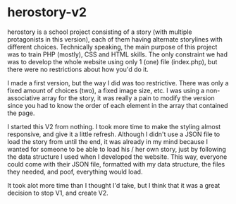 # herostory-v2

herostory is a school project consisting of a story (with multiple protagonists in this version), each of them having alternate storylines with different choices. Technically speaking, the main purpose of this project was to train PHP (mostly), CSS and HTML skills. The only constraint we had was to develop the whole website using only 1 (one) file (index.php), but there were no restrictions about how you'd do it.

I made a first version, but the way I did was too restrictive. There was only a fixed amount of choices (two), a fixed image size, etc. I was using a non-associative array for the story, it was really a pain to modify the version since you had to know the order of each element in the array that contained the page.

I started this V2 from nothing. I took more time to make the styling almost responsive, and give it a little refresh. Although I didn't use a JSON file to load the story from until the end, it was already in my mind because I wanted for someone to be able to load his / her own story, just by following the data structure I used when I developed the website. This way, everyone could come with their JSON file, formatted with my data structure, the files they needed, and poof, everything would load.

It took alot more time than I thought I'd take, but I think that it was a great decision to stop V1, and create V2.

